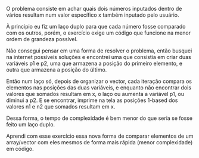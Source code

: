 O problema consiste em achar quais dois números inputados dentro de vários resultam num valor específico x
também inputado pelo usuário.

À principio eu fiz um laço duplo para que cada número fosse comparado com os outros, porém,
o exercício exige um código que funcione na menor ordem de grandeza possível.

Não consegui pensar em uma forma de resolver o problema, então busquei na internet possíveis soluções e
encontrei uma que consistia em criar duas variáveis p1 e p2, uma que armazena a posição do primeiro elemento, e 
outra que armazena a posição do último. 

Então num laço só, depois de organizar o vector, cada iteração compara os elementos 
nas posições das duas variáveis, e enquanto não encontrar dois valores que somados resultam em x,
o laço ou aumenta a variável p1, ou diminui a p2. E se encontrar, imprime na tela as posições 1-based
dos valores n1 e n2 que somados resultam em x.

Dessa forma, o tempo de complexidade é bem menor do que seria se fosse feito um laço duplo.

Aprendi com esse exercício essa nova forma de comparar elementos de um array/vector com eles mesmos
de forma mais rápida (menor complexidade) em código.
